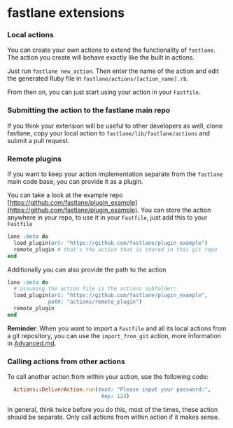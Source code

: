 # fastlane extensions

### Local actions

You can create your own actions to extend the functionality of `fastlane`. The action you create will behave exactly like the built in actions.

Just run `fastlane new_action`. Then enter the name of the action and edit the generated Ruby file in `fastlane/actions/[action_name].rb`.

From then on, you can just start using your action in your `Fastfile`.

### Submitting the action to the fastlane main repo

If you think your extension will be useful to other developers as well, clone fastlane, copy your local action to `fastlane/lib/fastlane/actions` and submit a pull request.

### Remote plugins

If you want to keep your action implementation separate from the `fastlane` main code base, you can provide it as a plugin. 

You can take a look at the example repo [https://github.com/fastlane/plugin_example](https://github.com/fastlane/plugin_example). You can store the action anywhere in your repo, to use it in your `Fastfile`, just add this to your `Fastfile`

```ruby
lane :beta do
  load_plugin(url: "https://github.com/fastlane/plugin_example")
  remote_plugin # that's the action that is stored in this git repo
end
```

Additionally you can also provide the path to the action

```ruby
lane :beta do
  # assuming the action file is the actions subfolder:
  load_plugin(url: "https://github.com/fastlane/plugin_example", 
             path: "actions/remote_plugin")
  remote_plugin
end
```

**Reminder**: When you want to import a `Fastfile` and all its local actions from a git repository, you can use the `import_from_git` action, more information in [Advanced.md](https://github.com/fastlane/fastlane/blob/master/docs/Advanced.md#import_from_git).

### Calling actions from other actions

To call another action from within your action, use the following code:

```ruby
  Actions::DeliverAction.run(text: "Please input your password:", 
                              key: 123)
```

In general, think twice before you do this, most of the times, these action should be separate. Only call actions from within action if it makes sense.
